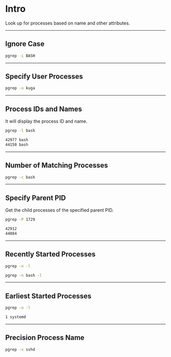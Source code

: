 # Intro

Look up for processes based on name and other attributes.

---

## Ignore Case

```bash {copyable}
pgrep -i BASH
```

---

## Specify User Processes

```bash {copyable}
pgrep -u kuga
```

---

## Process IDs and Names

It will display the process ID and name.

```bash {copyable}
pgrep -l bash
```

```bash {title="Output"}
42977 bash
44150 bash
```

---

## Number of Matching Processes

```bash {copyable}
pgrep -c bash
```

---

## Specify Parent PID

Get the child processes of the specified parent PID.

```bash {copyable}
pgrep -P 1729
```

```bash {title="Output"}
42912
44084
```

---

## Recently Started Processes

```bash {copyable}
pgrep -n -l
```

```bash {copyable}
pgrep -n bash -l
```

---

## Earliest Started Processes

```bash {copyable}
pgrep -o -l
```

```bash {title="Output"}
1 systemd
```

---

## Precision Process Name

```bash {copyable}
pgrep -x sshd
```
